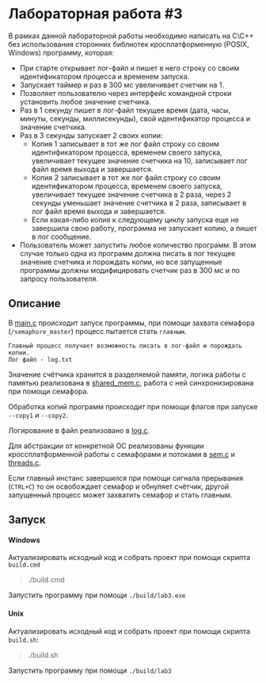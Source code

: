 # Лабораторная работа #3

В рамках данной лабораторной работы необходимо написать на C\C++ без использования сторонних библиотек кросплатформенную (POSIX, Windows) программу, которая:
- При старте открывает лог-файл и пишет в него строку со своим идентификатором процесса и временем запуска.
- Запускает таймер и раз в 300 мс увеличивает счетчик на 1.
- Позволяет пользователю через интерфейс командной строки установить любое значение счетчика.
- Раз в 1 секунду пишет в лог-файл текущее время (дата, часы, минуты, секунды, миллисекунды), свой идентификатор процесса и значение счетчика.
- Раз в 3 секунды запускает 2 своих копии:
    - Копия 1 записывает в тот же лог файл строку со своим идентификатором процесса, временем своего запуска, увеличивает текущее значение счетчика на 10, 
    записывает лог файл время выхода и завершается.
    - Копия 2 записывает в тот же лог файл строку со своим идентификатором процесса, временем своего запуска, увеличивает текущее значение счетчика в 2 раза, через 2 секунды уменьшает значение счетчика в 2 раза, записывает в лог файл время выхода и завершается.
    - Если какая-либо копия к следующему циклу запуска еще не завершила свою работу, программа не запускает копию, а пишет в лог сообщение.
- Пользователь может запустить любое количество программ. В этом случае только одна из программ должна писать в лог текущее значение счетчика и порождать копии, но все запущенные программы должны модифицировать счетчик раз в 300 мс и по запросу пользователя.
## Описание
В [main.c](main.c) происходит запуск программы, при помощи захвата семафора (`/semaphore_master`) процесс пытается стать `главным`.

```
Главный процесс получает возможность писать в лог-файл и порождать копии.
Лог файл - log.txt
```

Значение счётчика хранится в разделяемой памяти, логика работы с памятью реализована в [shared_mem.c](shared_mem.c), работа с ней синхронизирована при помощи семафора.

Обработка копий программ происходит при помощи флагов при запуске `--copy1` и `--copy2`.

Логирование в файл реализовано в [log.c](log.c).

Для абстракции от конкретной ОС реализованы функции кроссплатформенной работы с семафорами и потоками в [sem.c](sem.c) и [threads.c](threads.c).


Если главный инстанс завершился при помощи сигнала прерывания (`CTRL+C`) то он освобождает семафор и обнуляет счётчик, другой запущенный процесс может захватить семафор и стать главным.
## Запуск

#### Windows
Актуализировать исходный код и собрать проект при помощи скрипта `build.cmd`
> ./build.cmd

Запустить программу при помощи `./build/lab3.exe`

#### Unix
Актуализировать исходный код и собрать проект при помощи скрипта `build.sh`:
> ./build.sh

Запустить программу при помощи `./build/lab3`
